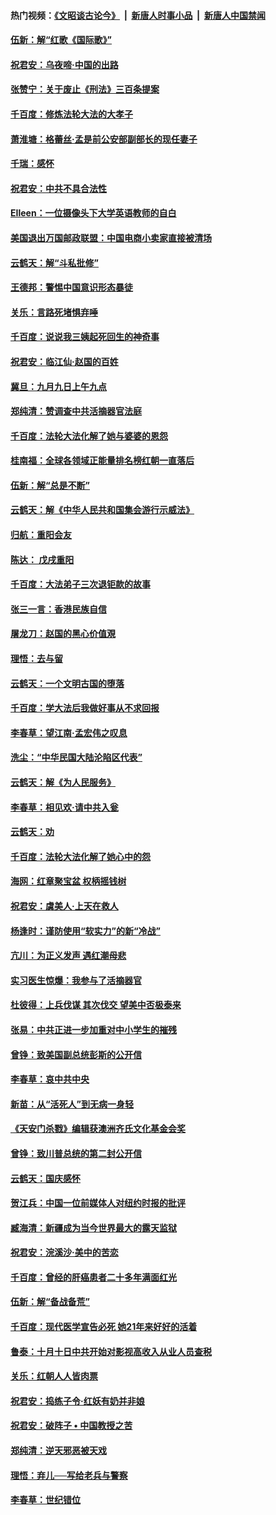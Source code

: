 #### 热门视频：[《文昭谈古论今》](https://github.com/gfw-breaker/wenzhao/blob/master/README.md?t=10230033) &nbsp;|&nbsp; [新唐人时事小品](https://github.com/gfw-breaker/ntdtv-comedy/blob/master/README.md?t=10230033) &nbsp;|&nbsp; [新唐人中国禁闻](https://github.com/gfw-breaker/ntdtv-news/blob/master/README.md?t=10230033)

#### [伍新：解“红歌《国际歌》”](../pages/nsc993/n10800387.md?t=10230033) 

#### [祝君安：乌夜啼‧中国的出路](../pages/nsc993/n10800368.md?t=10230033) 

#### [张赞宁：关于废止《刑法》三百条提案](../pages/nsc993/n10800416.md?t=10230033) 

#### [千百度：修炼法轮大法的大孝子](../pages/nsc993/n10799615.md?t=10230033) 

#### [萧淮塘：格蕾丝‧孟是前公安部副部长的现任妻子](../pages/nsc993/n10799586.md?t=10230033) 

#### [千瑞：感怀](../pages/nsc993/n10799581.md?t=10230033) 

#### [祝君安：中共不具合法性](../pages/nsc993/n10798264.md?t=10230033) 

#### [EIleen：一位摄像头下大学英语教师的自白](../pages/nsc993/n10797002.md?t=10230033) 

#### [美国退出万国邮政联盟：中国电商小卖家直接被清场](../pages/nsc993/n10794894.md?t=10230033) 

#### [云鹤天：解“斗私批修”](../pages/nsc993/n10794890.md?t=10230033) 

#### [王德邦：警惕中国意识形态暴徒](../pages/nsc993/n10794883.md?t=10230033) 

#### [关乐：言路死堵惧弃唾](../pages/nsc993/n10794076.md?t=10230033) 

#### [千百度：说说我三姨起死回生的神奇事](../pages/nsc993/n10794283.md?t=10230033) 

#### [祝君安：临江仙‧赵国的百姓](../pages/nsc993/n10794048.md?t=10230033) 

#### [冀旦：九月九日上午九点](../pages/nsc993/n10794036.md?t=10230033) 

#### [郑纯清：赞调查中共活摘器官法庭](../pages/nsc993/n10791263.md?t=10230033) 

#### [千百度：法轮大法化解了她与婆婆的恩怨](../pages/nsc993/n10791631.md?t=10230033) 

#### [桂南福：全球各领域正能量排名榜红朝一直落后](../pages/nsc993/n10791212.md?t=10230033) 

#### [伍新：解“总是不断”](../pages/nsc993/n10791175.md?t=10230033) 

#### [云鹤天：解《中华人民共和国集会游行示威法》](../pages/nsc993/n10788984.md?t=10230033) 

#### [归航：重阳会友](../pages/nsc993/n10788972.md?t=10230033) 

#### [陈达： 戊戌重阳](../pages/nsc993/n10788955.md?t=10230033) 

#### [千百度：大法弟子三次退钜款的故事](../pages/nsc993/n10788888.md?t=10230033) 

#### [张三一言：香港民族自信](../pages/nsc993/n10788940.md?t=10230033) 

#### [屠龙刀：赵国的黑心价值覌](../pages/nsc993/n10786800.md?t=10230033) 

#### [理悟：去与留](../pages/nsc993/n10786798.md?t=10230033) 

#### [云鹤天：一个文明古国的堕落](../pages/nsc993/n10786791.md?t=10230033) 

#### [千百度：学大法后我做好事从不求回报](../pages/nsc993/n10786688.md?t=10230033) 

#### [李春草：望江南‧孟宏伟之叹息](../pages/nsc993/n10786183.md?t=10230033) 

#### [洗尘：“中华民国大陆沦陷区代表”](../pages/nsc993/n10786166.md?t=10230033) 

#### [云鹤天：解《为人民服务》](../pages/nsc993/n10786176.md?t=10230033) 

#### [李春草：相见欢‧请中共入瓮](../pages/nsc993/n10785067.md?t=10230033) 

#### [云鹤天：劝](../pages/nsc993/n10785051.md?t=10230033) 

#### [千百度：法轮大法化解了她心中的怨](../pages/nsc993/n10783905.md?t=10230033) 

#### [海网：红章聚宝盆 权柄摇钱树](../pages/nsc993/n10783866.md?t=10230033) 

#### [祝君安：虞美人‧上天在救人](../pages/nsc993/n10783846.md?t=10230033) 

#### [杨逢时：谨防使用“软实力”的新“冷战”](../pages/nsc993/n10783795.md?t=10230033) 

#### [亢川：为正义发声 遇红潮母悲](../pages/nsc993/n10783768.md?t=10230033) 

#### [实习医生惊爆：我参与了活摘器官](../pages/nsc993/n10782508.md?t=10230033) 

#### [杜彼得：上兵伐谋 其次伐交 望美中否极泰来](../pages/nsc993/n10782571.md?t=10230033) 

#### [张易：中共正进一步加重对中小学生的摧残](../pages/nsc993/n10781866.md?t=10230033) 

#### [曾铮：致美国副总统彭斯的公开信](../pages/nsc993/n10779942.md?t=10230033) 

#### [李春草：哀中共中央](../pages/nsc993/n10778921.md?t=10230033) 

#### [新苗：从“活死人”到无病一身轻](../pages/nsc993/n10778538.md?t=10230033) 

#### [《天安门杀戮》编辑获澳洲齐氏文化基金会奖](../pages/nsc993/n10777219.md?t=10230033) 

#### [曾铮：致川普总统的第二封公开信](../pages/nsc993/n10777329.md?t=10230033) 

#### [云鹤天：国庆感怀](../pages/nsc993/n10775823.md?t=10230033) 

#### [贺江兵：中国一位前媒体人对纽约时报的批评](../pages/nsc993/n10776626.md?t=10230033) 

#### [臧海清：新疆成为当今世界最大的露天监狱](../pages/nsc993/n10775817.md?t=10230033) 

#### [祝君安：浣溪沙‧美中的苦恋](../pages/nsc993/n10775813.md?t=10230033) 

#### [千百度：曾经的肝癌患者二十多年满面红光](../pages/nsc993/n10775728.md?t=10230033) 

#### [伍新：解“备战备荒”](../pages/nsc993/n10773928.md?t=10230033) 

#### [千百度：现代医学宣告必死 她21年来好好的活着](../pages/nsc993/n10773703.md?t=10230033) 

#### [鲁泰：十月十日中共开始对影视高收入从业人员查税](../pages/nsc993/n10773444.md?t=10230033) 

#### [关乐：红朝人人皆肉票](../pages/nsc993/n10773429.md?t=10230033) 

#### [祝君安：捣练子令‧红妖有奶并非娘](../pages/nsc993/n10773412.md?t=10230033) 

#### [祝君安：破阵子 • 中国教授之苦](../pages/nsc993/n10772347.md?t=10230033) 

#### [郑纯清：逆天邪恶被天戏](../pages/nsc993/n10772339.md?t=10230033) 

#### [理悟：弃儿──写给老兵与警察](../pages/nsc993/n10772337.md?t=10230033) 

#### [李春草：世纪错位](../pages/nsc993/n10768198.md?t=10230033) 

